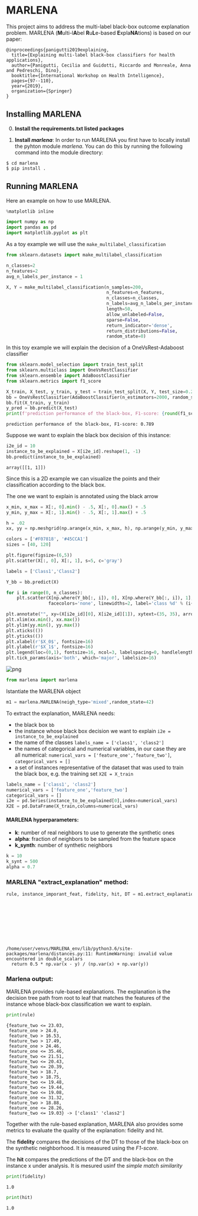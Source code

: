 # MARLENA

This project aims to address the multi-label black-box outcome explanation problem. MARLENA (**M**ulti-l**A**bel **R**u**L**e-based **E**xpla**NA**tions) is based on our paper:

```
@inproceedings{panigutti2019explaining,
  title={Explaining multi-label black-box classifiers for health applications},
  author={Panigutti, Cecilia and Guidotti, Riccardo and Monreale, Anna and Pedreschi, Dino},
  booktitle={International Workshop on Health Intelligence},
  pages={97--110},
  year={2019},
  organization={Springer}
}
```

## Installing MARLENA
0. **Install the requirements.txt listed packages**

1. **Install *marlena***: In order to run MARLENA you first have to locally install the pyhton module *marlena*. You can do this by running the following command into the module directory:
 ~~~~
 $ cd marlena
 $ pip install .
 ~~~~

 ## Running MARLENA
 
 Here an example on how to use MARLENA.
 
 ```python
%matplotlib inline

import numpy as np
import pandas as pd
import matplotlib.pyplot as plt
```

As a toy example we will use the ```make_multilabel_classification``` 


```python
from sklearn.datasets import make_multilabel_classification

n_classes=2
n_features=2
avg_n_labels_per_instance = 1 

X, Y = make_multilabel_classification(n_samples=200, 
                                      n_features=n_features, 
                                      n_classes=n_classes, 
                                      n_labels=avg_n_labels_per_instance, 
                                      length=50, 
                                      allow_unlabeled=False, 
                                      sparse=False, 
                                      return_indicator='dense', 
                                      return_distributions=False, 
                                      random_state=0)
```

In this toy example we will explain the decision of a OneVsRest-Adaboost classifier


```python
from sklearn.model_selection import train_test_split
from sklearn.multiclass import OneVsRestClassifier
from sklearn.ensemble import AdaBoostClassifier
from sklearn.metrics import f1_score

X_train, X_test, y_train, y_test = train_test_split(X, Y, test_size=0.20, random_state=42)
bb = OneVsRestClassifier(AdaBoostClassifier(n_estimators=2000, random_state=0))
bb.fit(X_train, y_train)  
y_pred = bb.predict(X_test)
print(f'prediction performance of the black-box, F1-score: {round(f1_score(y_test, y_pred, average="macro"),3)}')
```

    prediction performance of the black-box, F1-score: 0.789


Suppose we want to explain the black box decision of this instance:


```python
i2e_id = 10
instance_to_be_explained = X[i2e_id].reshape(1, -1)
bb.predict(instance_to_be_explained)
```




    array([[1, 1]])



Since this is a 2D example we can visualize the points and their classification according to the black box.

The one we want to explain is annotated using the black arrow


```python
x_min, x_max = X[:, 0].min() - .5, X[:, 0].max() + .5
y_min, y_max = X[:, 1].min() - .5, X[:, 1].max() + .5

h = .02
xx, yy = np.meshgrid(np.arange(x_min, x_max, h), np.arange(y_min, y_max, h))

colors = ['#F07818', '#45CCA1']
sizes = [40, 120]

plt.figure(figsize=(6,5))
plt.scatter(X[:, 0], X[:, 1], s=5, c='gray')

labels = ['Class1','Class2']

Y_bb = bb.predict(X)

for i in range(0, n_classes):
    plt.scatter(X[np.where(Y_bb[:, i]), 0], X[np.where(Y_bb[:, i]), 1], s=sizes[i], edgecolors=colors[i],
                facecolors='none', linewidths=2, label='class %d' % (i+1))

plt.annotate("", xy=(X[i2e_id][0], X[i2e_id][1]), xytext=(35, 35), arrowprops=dict(facecolor='black', shrink=0.05))
plt.xlim(xx.min(), xx.max())
plt.ylim(yy.min(), yy.max())
plt.xticks(())
plt.yticks(())
plt.xlabel(r'$X_0$', fontsize=16)
plt.ylabel(r'$X_1$', fontsize=16)
plt.legend(loc=(0,1), fontsize=16, ncol=3, labelspacing=0, handlelength=0.2, frameon=False)
plt.tick_params(axis='both', which='major', labelsize=16)
```


![png](output_8_0.png)



```python
from marlena import marlena
```

Istantiate the MARLENA object


```python
m1 = marlena.MARLENA(neigh_type='mixed',random_state=42)
```

To extract the explanation, MARLENA needs:
* the black box ```bb```
* the instance whose black box decision we want to explain ```i2e = instance_to_be_explained```
* the name of the classes ```labels_name = ['class1', 'class2']```
* the names of categorical and numerical variables, in our case they are all numerical: ```numerical_vars = ['feature_one','feature_two']```, ```categorical_vars = []```
* a set of instances representative of the dataset that was used to train the black box, e.g. the training set ```X2E = X_train```



```python
labels_name = ['class1', 'class2']
numerical_vars = ['feature_one','feature_two']
categorical_vars = []
i2e = pd.Series(instance_to_be_explained[0],index=numerical_vars)
X2E = pd.DataFrame(X_train,columns=numerical_vars)
```

#### MARLENA hyperparameters:
* **k**: number of real neighbors to use to generate the synthetic ones 
* **alpha**: fraction of neighbors to be sampled from the feature space
* **k_synth**: number of synthetic neighbors


```python
k = 10
k_synt = 500
alpha = 0.7
```

### MARLENA "extract_explanation" method:


```python
rule, instance_imporant_feat, fidelity, hit, DT = m1.extract_explanation(i2e,
                                                                         X2E,
                                                                         bb,
                                                                         numerical_vars,
                                                                         categorical_vars,
                                                                         labels_name,
                                                                         k=k,
                                                                         size=k_synt,
                                                                         alpha=alpha)
```

    /home/user/venvs/MARLENA_env/lib/python3.6/site-packages/marlena/distances.py:11: RuntimeWarning: invalid value encountered in double_scalars
      return 0.5 * np.var(x - y) / (np.var(x) + np.var(y))


### Marlena output:

MARLENA provides rule-based explanations. The explanation is the decision tree path from root to leaf that matches the features of the instance whose black-box classification we want to explain. 


```python
print(rule)
```

    {feature_two <= 23.03,
     feature_one > 24.0,
     feature_two > 16.53,
     feature_two > 17.49,
     feature_one > 24.46,
     feature_one <= 35.46,
     feature_two <= 21.51,
     feature_two <= 20.43,
     feature_two <= 20.39,
     feature_two > 18.7,
     feature_two > 18.75,
     feature_two <= 19.48,
     feature_two <= 19.44,
     feature_two <= 19.08,
     feature_one <= 31.32,
     feature_two > 18.88,
     feature_one <= 28.26,
     feature_two <= 19.03} -> ['class1' 'class2']


Together with the rule-based explanation, MARLENA also provides some metrics to evaluate the quality of the explanation: fidelity and hit.

The **fidelity** compares the decisions of the DT to those of the black-box on the synthetic neighborhood. It is measured using the *F1-score*.

The **hit** compares the predictions of the DT and the black-box on the instance x under analysis. It is mesured usinf the *simple match similarity* 


```python
print(fidelity)
```

    1.0

```python
print(hit)
```

    1.0
